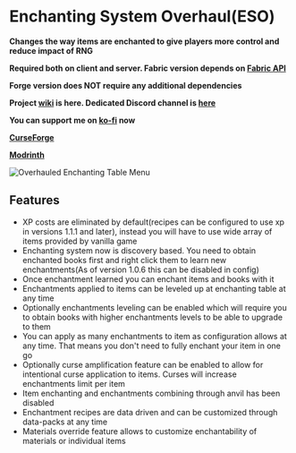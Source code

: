 # Enchanting System Overhaul(ESO)

__Changes the way items are enchanted to give players more control and reduce impact of RNG__

__Required both on client and server. Fabric version depends on [Fabric API](https://www.curseforge.com/minecraft/mc-mods/fabric-api)__

__Forge version does NOT require any additional dependencies__

__Project [wiki](https://github.com/CmdrJane/enchanting-system-overhaul/wiki) is here. Dedicated Discord channel is [here](https://discord.gg/rqcHgcCHq3)__

__You can support me on [ko-fi](https://ko-fi.com/cmdrjane) now__

__[CurseForge](https://www.curseforge.com/minecraft/mc-mods/enchanting-system-overhaul)__

__[Modrinth](https://modrinth.com/mod/enchanting-system-overhaul)__

![Overhauled Enchanting Table Menu](https://i.imgur.com/CC12Wro.png)

## Features
* XP costs are eliminated by default(recipes can be configured to use xp in versions 1.1.1 and later), instead you will have to use wide array of items provided by vanilla game
* Enchanting system now is discovery based. You need to obtain enchanted books first and right click them to learn new enchantments(As of version 1.0.6 this can be disabled in config)
* Once enchantment learned you can enchant items and books with it
* Enchantments applied to items can be leveled up at enchanting table at any time
* Optionally enchantments leveling can be enabled which will require you to obtain books with higher enchantments levels to be able to upgrade to them
* You can apply as many enchantments to item as configuration allows at any time. That means you don't need to fully enchant your item in one go
* Optionally curse amplification feature can be enabled to allow for intentional curse application to items. Curses will increase enchantments limit per item
* Item enchanting and enchantments combining through anvil has been disabled
* Enchantment recipes are data driven and can be customized through data-packs at any time
* Materials override feature allows to customize enchantability of materials or individual items
